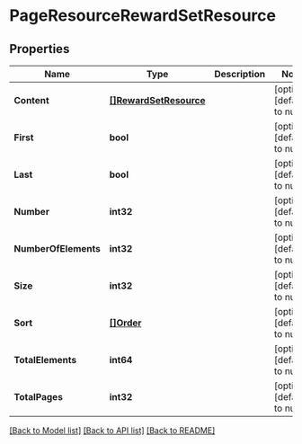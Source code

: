 # PageResourceRewardSetResource

## Properties
Name | Type | Description | Notes
------------ | ------------- | ------------- | -------------
**Content** | [**[]RewardSetResource**](RewardSetResource.md) |  | [optional] [default to null]
**First** | **bool** |  | [optional] [default to null]
**Last** | **bool** |  | [optional] [default to null]
**Number** | **int32** |  | [optional] [default to null]
**NumberOfElements** | **int32** |  | [optional] [default to null]
**Size** | **int32** |  | [optional] [default to null]
**Sort** | [**[]Order**](Order.md) |  | [optional] [default to null]
**TotalElements** | **int64** |  | [optional] [default to null]
**TotalPages** | **int32** |  | [optional] [default to null]

[[Back to Model list]](../README.md#documentation-for-models) [[Back to API list]](../README.md#documentation-for-api-endpoints) [[Back to README]](../README.md)


